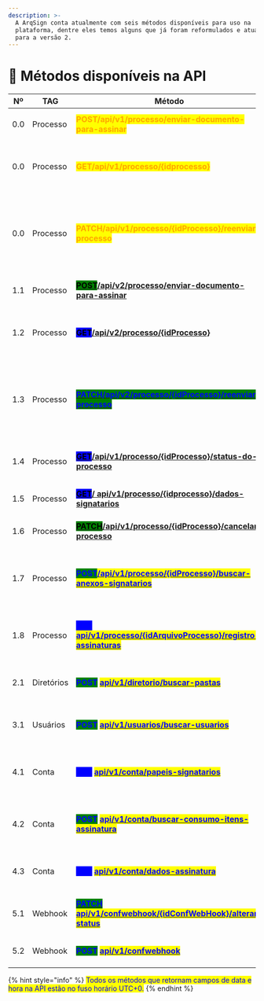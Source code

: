 ```yaml
---
description: >-
  A ArqSign conta atualmente com seis métodos disponíveis para uso na
  plataforma, dentre eles temos alguns que já foram reformulados e atualizados
  para a versão 2.
---
```


# 🔳 Métodos disponíveis na API

<table><thead><tr><th>Nº</th><th width="132">TAG</th><th width="322">Método</th><th width="146">Descrição</th><th width="89" align="center">Versão</th><th>Status</th></tr></thead><tbody><tr><td>0.0</td><td>Processo</td><td><mark style="color:orange;"><strong>POST/api​/v1​/processo​/enviar-documento-para-assinar</strong></mark>   </td><td>Enviar processo de assinaturas</td><td align="center"><mark style="color:orange;"><strong>1</strong></mark></td><td><mark style="color:orange;"><strong>Descontinuado. Utilizar</strong></mark> <a href="post-api-v2-processo-enviar-documento-para-assinar.md"><mark style="color:orange;"><strong>V2.</strong></mark></a></td></tr><tr><td>0.0</td><td>Processo</td><td><mark style="color:orange;"><strong>GET​/api​/v1​/processo​/{idprocesso}</strong></mark></td><td>Buscar informações do processo de assinaturas</td><td align="center"><mark style="color:orange;"><strong>1</strong></mark></td><td><a href="get-api-v2-processo-idprocesso.md"><mark style="color:orange;"><strong>Descontinuado. Utilizar V2.</strong></mark></a></td></tr><tr><td>0.0</td><td>Processo</td><td><mark style="color:orange;"><strong>PATCH/api/v1/processo/{idProcesso}/reenviar-processo</strong></mark></td><td>Editar e Reenviar o processo para os destinatários pendentes de assinaturas</td><td align="center"><mark style="color:orange;"><strong>1</strong></mark></td><td><a href="patch-api-v2-processo-idprocesso-reenviar-processo.md"><mark style="color:orange;"><strong>Descontinuado. Utilizar V2.</strong></mark></a></td></tr><tr><td>1.1</td><td>Processo</td><td><a href="https://arquivar.gitbook.io/manual-arqsign-2.0.0/administracao/integracoes/metodos-disponiveis-na-api/post-api-v2-processo-enviar-documento-para-assinar"><mark style="background-color:green;"><strong>POST</strong></mark><strong>/api/v2/processo/enviar-documento-para-assinar</strong></a></td><td>Enviar processo de assinaturas</td><td align="center"><mark style="color:blue;"><strong>2</strong></mark></td><td><mark style="color:green;"><strong>Disponível</strong></mark></td></tr><tr><td>1.2</td><td>Processo</td><td><mark style="background-color:blue;"><strong>GET</strong></mark><a href="get-api-v2-processo-idprocesso.md"><strong>/api/v2/processo/{idProcesso}</strong></a></td><td>Buscar informações do processo de assinaturas</td><td align="center"><mark style="color:blue;"><strong>2</strong></mark></td><td><mark style="color:green;"><strong>Disponível</strong></mark></td></tr><tr><td>1.3</td><td>Processo</td><td><a href="patch-api-v2-processo-idprocesso-reenviar-processo.md"><mark style="color:blue;background-color:green;"><strong>PATCH/</strong><strong>api/v2/processo/{idProcesso}/reenviar-processo</strong></mark></a></td><td>Editar e Reenviar o processo para os destinatários pendentes de assinaturas</td><td align="center"><mark style="color:blue;"><strong>2</strong></mark></td><td><mark style="color:green;"><strong>Disponível</strong></mark></td></tr><tr><td>1.4</td><td>Processo</td><td><a href="get-api-v1-processo-idprocesso-status-do-processo.md"><mark style="background-color:blue;"><strong>GET</strong></mark><strong>/api/v1/processo/{idProcesso}/status-do-processo</strong></a></td><td>Buscar status do processo de assinaturas</td><td align="center"><mark style="color:blue;"><strong>1</strong></mark></td><td><mark style="color:green;"><strong>Disponível</strong></mark></td></tr><tr><td>1.5</td><td>Processo</td><td><a href="get-api-v1-processo-idprocesso-dados-signatarios.md"><mark style="background-color:blue;"><strong>GET</strong></mark><strong>/ api/v1/processo/{idprocesso}/dados-signatarios</strong></a></td><td>Buscar dados dos signatários</td><td align="center"><mark style="color:blue;"><strong>1</strong></mark></td><td><mark style="color:green;"><strong>Disponível</strong></mark></td></tr><tr><td>1.6</td><td>Processo</td><td><a href="patch-api-v1-processo-idprocesso-cancelar-processo.md"><mark style="background-color:green;"><strong>PATCH</strong></mark><strong>/api/v1/processo/{idProcesso}/cancelar-processo</strong></a></td><td>Cancelar o processo de assinaturas</td><td align="center"><mark style="color:blue;"><strong>1</strong></mark></td><td><mark style="color:green;"><strong>Disponível</strong></mark></td></tr><tr><td>1.7</td><td>Processo</td><td><mark style="color:blue;background-color:green;"><strong>POST</strong></mark><a href="post-api-v1-processo-idprocesso-buscar-anexos-signatarios.md"><mark style="color:blue;"><strong>/api/v1/processo/​​{idProcesso}/buscar-anexos-signatarios</strong></mark></a></td><td>Buscar anexos dos signatários do processo de assinaturas</td><td align="center"><mark style="color:blue;"><strong>1</strong></mark></td><td><mark style="color:green;"><strong>Disponível</strong></mark></td></tr><tr><td>1.8</td><td>Processo</td><td><mark style="color:blue;background-color:blue;"><strong>GET</strong></mark> <a href="get-api-v1-processo-idarquivoprocesso-registro-assinaturas.md"><mark style="color:blue;"><strong>api/v1/processo/{idArquivoProcesso}/registro-assinaturas</strong></mark></a></td><td>Buscar registro de assinatura de um documento</td><td align="center"><mark style="color:blue;"><strong>1</strong></mark></td><td><mark style="color:green;"><strong>Disponível</strong></mark></td></tr><tr><td>2.1</td><td>Diretórios</td><td><mark style="color:blue;background-color:green;"><strong>POST</strong></mark> <a href="post-api-v1-diretorio-buscar-pastas.md"><mark style="color:blue;"><strong>api/v1/diretorio/buscar-pastas</strong></mark></a></td><td>Buscar dados das pastas da conta</td><td align="center"><mark style="color:blue;"><strong>1</strong></mark></td><td><mark style="color:green;"><strong>Disponível</strong></mark></td></tr><tr><td>3.1</td><td>Usuários</td><td><mark style="color:blue;background-color:green;"><strong>POST</strong></mark> <a href="post-api-v1-usuarios-buscar-usuarios.md"><mark style="color:blue;"><strong>api/v1/usuarios/buscar-usuarios</strong></mark></a></td><td>Buscar dados dos usuários da conta</td><td align="center"><mark style="color:blue;"><strong>1</strong></mark></td><td><mark style="color:green;"><strong>Disponível</strong></mark></td></tr><tr><td>4.1</td><td>Conta</td><td><mark style="color:blue;background-color:blue;"><strong>GET</strong></mark> <a href="get-api-v1-conta-papeis-signatarios.md"><mark style="color:blue;"><strong>api/v1/conta/papeis-signatarios</strong></mark></a></td><td>Buscar dados dos papéis de signatários da conta</td><td align="center"><mark style="color:blue;"><strong>1</strong></mark></td><td><mark style="color:green;"><strong>Disponível</strong></mark></td></tr><tr><td>4.2</td><td>Conta</td><td><mark style="color:blue;background-color:green;"><strong>POST</strong></mark> <a href="post-api-v1-conta-buscar-consumo-itens-assinatura.md"><mark style="color:blue;"><strong>api/v1/conta/buscar-consumo-itens-assinatura</strong></mark></a></td><td>Buscar o uso e consumo dos itens da assinatura da conta</td><td align="center"><mark style="color:blue;"><strong>1</strong></mark></td><td><mark style="color:green;"><strong>Disponível</strong></mark></td></tr><tr><td>4.3</td><td>Conta</td><td><mark style="color:blue;background-color:blue;"><strong>GET</strong></mark> <a href="get-api-v1-conta-dados-assinatura.md"><mark style="color:blue;"><strong>api/v1/conta/dados-assinatura</strong></mark></a></td><td>Buscar os dados da assinatura da conta</td><td align="center"><mark style="color:blue;"><strong>1</strong></mark></td><td><mark style="color:green;"><strong>Disponível</strong></mark></td></tr><tr><td>5.1</td><td>Webhook</td><td><a href="patch-api-v1-confwebhook-idconfwebhook-alterar-status.md"><mark style="color:blue;background-color:green;"><strong>PATCH</strong></mark><strong> </strong><mark style="color:blue;"><strong>api/v1/confwebhook/{idConfWebHook}/alterar-status</strong></mark></a></td><td>Alterar o status da configuração de Webhook</td><td align="center"><mark style="color:blue;"><strong>1</strong></mark></td><td><mark style="color:green;"><strong>Disponível</strong></mark></td></tr><tr><td>5.2</td><td>Webhook</td><td><mark style="color:blue;background-color:green;"><strong>POST</strong></mark> <a href="post-api-v1-confwebhook.md"><mark style="color:blue;"><strong>api/v1/confwebhook</strong></mark></a></td><td>Cadastrar configuração de Webhook</td><td align="center"><mark style="color:blue;"><strong>1</strong></mark></td><td><mark style="color:green;"><strong>Disponível</strong></mark></td></tr></tbody></table>



{% hint style="info" %}
<mark style="color:blue;">Todos os métodos que retornam campos de data e hora na API estão no fuso horário UTC+0.</mark>
{% endhint %}

